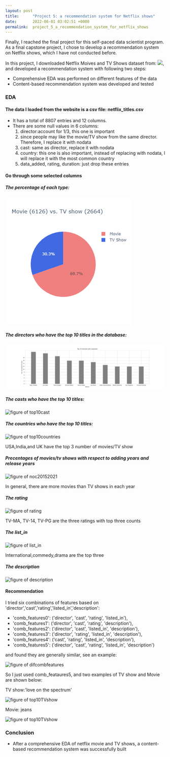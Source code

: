 ```yaml
---
layout: post
title:      "Project 5: a recommendation system for Netflix shows"
date:       2022-06-01 03:02:51 +0000
permalink:  project_5_a_recommendation_system_for_netflix_shows
---
```



Finally, I reached the final project for this self-paced data scientist program. As a final capstone project, I chose to develop a recommendation system on Netflix shows, which I have not conducted before.

In this project, I downloaded Netflix Moives and TV Shows dataset from: ![](https://www.kaggle.com/datasets/shivamb/netflix-shows), and developed a recommendation system with following two steps:

- Comprehensive EDA was performed on different features of the data
- Content-based recommendation system was developed and tested


### EDA

#### The data I loaded from the website is a csv file: netflix_titles.csv

- It has a total of 8807 entries and 12 columns.
- There are some null values in 6 columns:
  1) director:account for 1/3, this one is important 
  2) since people may like the movie/TV show from the same director. Therefore, I replace it with nodata
  3) cast: same as director, replace it with nodata
  4) country: this one is also important, instead of replacing with nodata, I will replace it with the most common country
  5) data_added, rating, duration: just drop these entries

#### Go through some selected columns

##### The percentage of each type:

![](https://raw.githubusercontent.com/eegshou/proj5/main/figures/notypes.png)

##### The directors who have the top 10 titles in the database:

![figure of top10directorsunpacked](https://raw.githubusercontent.com/eegshou/proj5/main/figures/top10directorunpacked.png)

##### The casts who have the top 10 titles:

![figure of top10cast](figures/top10castunpacked.png)

##### The countries who have the top 10 titles:

![figure of top10countries](figures/top10countryunpacked.png)

USA,India,and UK have the top 3 number of movies/TV show

##### Precentages of movies/tv shows with respect to adding years and release years

![figure of noc20152021](figures/numofcounts2015_2021.png)

In general, there are more movies than TV shows in each year

##### The rating

![figure of rating](figures/ratingcount.png)

TV-MA, TV-14, TV-PG are the three ratings with top three counts

##### The list_in

![figure of list_in](figures/top10listed_inunpackedTVShow.png)

International,commedy,drama are the top three

##### The description

![figure of description](figures/descriptionwordcloud.png)


#### Recommendation

I tried six combinations of features based on 'director','cast','rating','listed_in','description':
- 'comb_features0': ('director', 'cast', 'rating', 'listed_in'),
- 'comb_features1': ('director', 'cast', 'rating', 'description'),
- 'comb_features2': ('director', 'cast', 'listed_in', 'description'),
- 'comb_features3': ('director', 'rating', 'listed_in', 'description'),
- 'comb_features4': ('cast', 'rating', 'listed_in', 'description'),
- 'comb_features5': ('director', 'cast', 'rating', 'listed_in', 'description')

and found they are generally similar, see an example:

![figure of difcombfeatures](figures/top10recomdtitles_toohottohandlebrazil_df.png)

So I just used comb_feataures5, and two examples of TV show and Movie are shown below:

TV show:'love on the spectrum'

![figure of top10TVshow](figures/top10recomdtitles_loveonthespectrum.png)

Movie: jeans

![figure of top10TVshow](figures/top10recomdtitles_jeans.png)

### Conclusion
- After a comprehensive EDA of netflix movie and TV shows, a content-based recommendation system was successfully built





